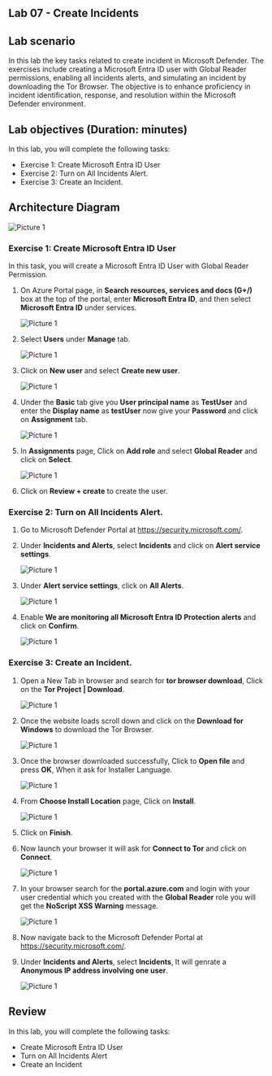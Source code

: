 ## Lab 07 - Create Incidents 

## Lab scenario
In this lab the key tasks related to create incident in Microsoft Defender. The exercises include creating a Microsoft Entra ID user with Global Reader permissions, enabling all incidents alerts, and simulating an incident by downloading the Tor Browser. The objective is to enhance proficiency in incident identification, response, and resolution within the Microsoft Defender environment.

## Lab objectives (Duration: minutes)


In this lab, you will complete the following tasks:
- Exercise 1: Create Microsoft Entra ID User
- Exercise 2: Turn on All Incidents Alert.
- Exercise 3: Create an Incident.

## Architecture Diagram

   ![Picture 1](../Media/lab7-arch.png)

### Exercise 1: Create Microsoft Entra ID User

In this task, you will create a Microsoft Entra ID User with Global Reader Permission. 

1. On Azure Portal page, in **Search resources, services and docs (G+/)** box at the top of the portal, enter **Microsoft Entra ID**, and then select **Microsoft Entra ID** under services.

   ![Picture 1](../Media/Lab0701.png)

1. Select **Users** under **Manage** tab.
   
   ![Picture 1](../Media/Lab0702.png)
   
1. Click on **New user** and select **Create new user**.

   ![Picture 1](../Media/Lab0703.png)

1. Under the **Basic** tab give you **User principal name** as **TestUser** and enter the **Display name** as **testUser** now give your **Password** and click on **Assignment** tab.

   ![Picture 1](../Media/Lab0704.png)

1. In **Assignments** page, Click on **Add role** and select **Global Reader** and click on **Select**.

   ![Picture 1](../Media/Lab0705.png)

1. Click on **Review + create** to create the user.

### Exercise 2: Turn on All Incidents Alert.

1. Go to Microsoft Defender Portal at https://security.microsoft.com/.

1. Under **Incidents and Alerts**, select **Incidents** and click on **Alert service settings**.

   ![Picture 1](../Media/Lab0706.png)

1. Under **Alert service settings**, click on **All Alerts**.

   ![Picture 1](../Media/Lab0707.png)
   
1. Enable **We are monitoring all Microsoft Entra ID Protection alerts** and click on **Confirm**.

   ![Picture 1](../Media/Lab0708.png)

### Exercise 3: Create an Incident.

1. Open a New Tab in browser and search for **tor browser download**, Click on the **Tor Project | Download**.

   ![Picture 1](../Media/Lab0709.png)

1. Once the website loads scroll down and click on the **Download for Windows** to download the Tor Browser.

   ![Picture 1](../Media/Lab0710.png)

1. Once the browser downloaded successfully, Click to **Open file** and press **OK**, When it ask for Installer Language.

   ![Picture 1](../Media/Lab0711.png)

1. From **Choose Install Location** page, Click on **Install**.

   ![Picture 1](../Media/Lab0712.png)

1. Click on **Finish**.

1. Now launch your browser it will ask for **Connect to Tor** and click on **Connect**.

   ![Picture 1](../Media/Lab0713.png)

1. In your browser search for the **portal.azure.com** and login with your user credential which you created with the **Global Reader** role you will get the **NoScript XSS Warning** message.

   ![Picture 1](../Media/Lab0714.png)

1. Now navigate back to the Microsoft Defender Portal at https://security.microsoft.com/.

1. Under **Incidents and Alerts**, select **Incidents**, It will genrate a **Anonymous IP address involving one user**.

   ![Picture 1](../Media/Lab0715.png)


## Review
In this lab, you will complete the following tasks:
- Create Microsoft Entra ID User
- Turn on All Incidents Alert
- Create an Incident
